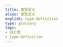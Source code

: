 ```yaml
---
title: 类型定义
alias: 类型定义
english: type-definition
type: glossary
tags:
- 词汇表
- type-definition
---
```

